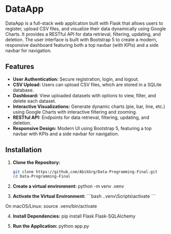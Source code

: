 # DataApp

DataApp is a full-stack web application built with Flask that allows users to register, upload CSV files, and visualize their data dynamically using Google Charts. It provides a RESTful API for data retrieval, filtering, updating, and deletion. The user interface is built with Bootstrap 5 to create a modern, responsive dashboard featuring both a top navbar (with KPIs) and a side navbar for navigation.

## Features

- **User Authentication:** Secure registration, login, and logout.
- **CSV Upload:** Users can upload CSV files, which are stored in a SQLite database.
- **Dashboard:** View uploaded datasets with options to view, filter, and delete each dataset.
- **Interactive Visualizations:** Generate dynamic charts (pie, bar, line, etc.) using Google Charts with interactive filtering and zooming.
- **RESTful API:** Endpoints for data retrieval, filtering, updating, and deletion.
- **Responsive Design:** Modern UI using Bootstrap 5, featuring a top navbar with KPIs and a side navbar for navigation.

## Installation

1. **Clone the Repository:**

   ```bash
   git clone https://github.com/AbikGrg/Data-Programming-Final.git
   cd Data-Programming-Final

2. **Create a virtual environment:**
   python -m venv .venv
   
3. **Activate the Virtual Environment:**
   \`\`\`bash
   .\.venv\Scripts\activate
   \`\`\`



  On macOS/Linux: source .venv/bin/activate

4. **Install Dependencies:**
   pip install Flask Flask-SQLAlchemy

5. **Run the Application:**
  python app.py
 
